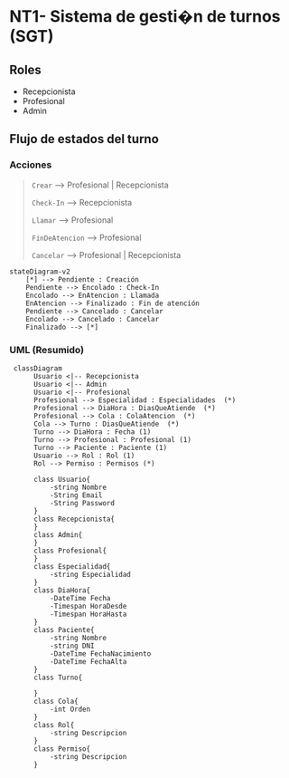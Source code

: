# NT1- Sistema de gesti�n de turnos (SGT)

## Roles

- Recepcionista
- Profesional
- Admin

## Flujo de estados del turno

### Acciones

> `Crear` --> Profesional | Recepcionista
>
> `Check-In` --> Recepcionista
> 
> `Llamar` --> Profesional
> 
> `FinDeAtencion`  --> Profesional
> 
> `Cancelar` --> Profesional | Recepcionista


```mermaid
stateDiagram-v2
    [*] --> Pendiente : Creación
    Pendiente --> Encolado : Check-In
    Encolado --> EnAtencion : Llamada
    EnAtencion --> Finalizado : Fin de atención
    Pendiente --> Cancelado : Cancelar
    Encolado --> Cancelado : Cancelar
    Finalizado --> [*]
```

### UML (Resumido)


```mermaid
 classDiagram
      Usuario <|-- Recepcionista
      Usuario <|-- Admin
      Usuario <|-- Profesional
      Profesional --> Especialidad : Especialidades  (*)
      Profesional --> DiaHora : DiasQueAtiende  (*)
      Profesional --> Cola : ColaAtencion  (*)
      Cola --> Turno : DiasQueAtiende  (*)
      Turno --> DiaHora : Fecha (1)
      Turno --> Profesional : Profesional (1)
      Turno --> Paciente : Paciente (1)
      Usuario --> Rol : Rol (1)
      Rol --> Permiso : Permisos (*)

      class Usuario{ 
          -string Nombre
          -String Email
          -String Password
      }
      class Recepcionista{
      }
      class Admin{
      }
      class Profesional{
      }
      class Especialidad{
          -string Especialidad
      }
      class DiaHora{
          -DateTime Fecha
          -Timespan HoraDesde
          -Timespan HoraHasta
      }
      class Paciente{
          -string Nombre
          -string DNI
          -DateTime FechaNacimiento
          -DateTime FechaAlta
      }
      class Turno{

      }
      class Cola{
          -int Orden
      }
      class Rol{
          -string Descripcion
      }
      class Permiso{
          -string Descripcion
      }
```
